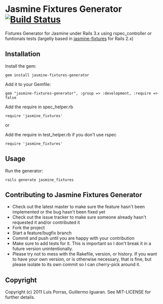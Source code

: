 # Jasmine Fixtures Generator [![Build Status](http://travis-ci.org/lporras/jasmine-fixtures-generator.png)](http://travis-ci.org/lporras/jasmine-fixtures-generator)
Fixtures Generator for Jasmine under Rails 3.x using rspec_controller or funtionals tests (largelly based in [jasmine-fixtures](https://github.com/mavenlink/jasmine-fixtures) for Rails 2.x)


## Installation

Install the gem:

    gem install jasmine-fixtures-generator

Add it to your Gemfile:

    gem "jasmine-fixtures-generator", :group => :development, :require => false

Add the require in spec_helper.rb

    require 'jasmine_fixtures'

or

Add the require in test_helper.rb if you don't use rspec

    require 'jasmine_fixtures'

## Usage

Run the generator:

    rails generate jasmine_fixtures

## Contributing to Jasmine Fixtures Generator

* Check out the latest master to make sure the feature hasn't been implemented or the bug hasn't been fixed yet
* Check out the issue tracker to make sure someone already hasn't requested it and/or contributed it
* Fork the project
* Start a feature/bugfix branch
* Commit and push until you are happy with your contribution
* Make sure to add tests for it. This is important so I don't break it in a future version unintentionally.
* Please try not to mess with the Rakefile, version, or history. If you want to have your own version, or is otherwise necessary, that is fine, but please isolate to its own commit so I can cherry-pick around it.


## Copyright

Copyright (c) 2011 Luis Porras, Guillermo Iguaran. See MIT-LICENSE for
further details.
